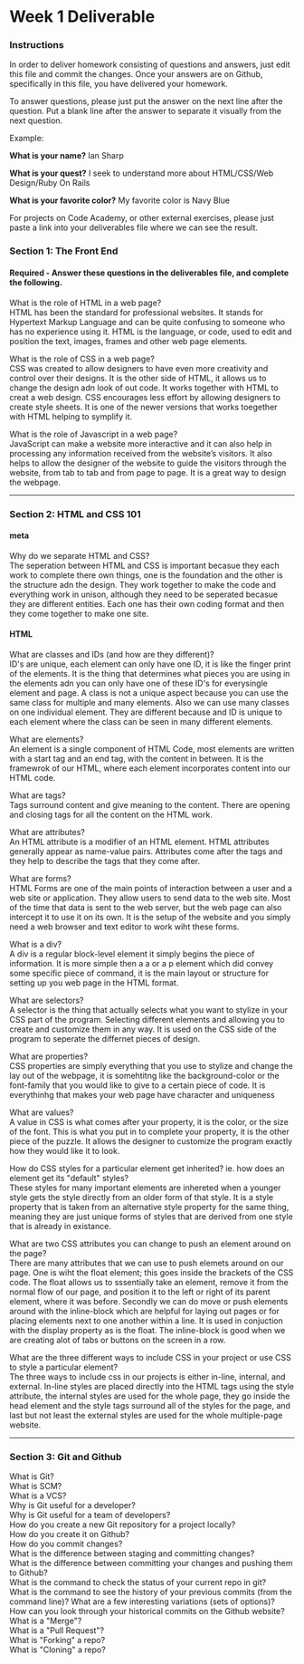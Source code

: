 # Week 1 Deliverable  

### Instructions  

In order to deliver homework consisting of questions and answers, just edit this file and commit the changes.  Once your answers are on Github, specifically in this file, you have delivered your homework.  
  
To answer questions, please just put the answer on the next line after the question.  Put a blank line after the answer to separate it visually from the next question.  

Example:  

**What is your name?**
Ian Sharp 

**What is your quest?**
I seek to understand more about HTML/CSS/Web Design/Ruby On Rails    

**What is your favorite color?**
My favorite color is Navy Blue   

For projects on Code Academy, or other external exercises, please just paste a link into your deliverables file where we can see the result.  

### Section 1: The Front End
#### Required - Answer these questions in the deliverables file, and complete the following. 
What is the role of HTML in a web page?    
HTML has been the standard for professional websites. It stands for Hypertext Markup Language and can be quite confusing to someone who has no experience using it. HTML is the language, or code, used to edit and position the text, images, frames and other web page elements.

What is the role of CSS in a web page?   
CSS was created to allow designers to have even more creativity and control over their designs. It is the other side of HTML, it allows us to change the design adn look of out code. It works together with HTML to creat a web design. CSS encourages less effort by allowing designers to create style sheets. It is one of the newer versions that works toegether with HTML helping to symplify it.   

What is the role of Javascript in a web page?   
JavaScript can make a website more interactive and it can also help in processing any information received from the website’s visitors. It also helps to allow the designer of the website to guide the visitors through the website, from tab to tab and from page to page. It is a great way to design the webpage.    

---

### Section 2: HTML and CSS 101

#### meta
Why do we separate HTML and CSS?  
The seperation between HTML and CSS is important becasue they each work to complete there own things, one is the foundation and the other is the structure adn the design. They work together to make the code and everything work in unison, although they need to be seperated becasue they are different entities. Each one has their own coding format and then they come together to make one site.     

#### HTML
What are classes and IDs (and how are they different)?  
ID's are unique, each element can only have one ID, it is like the finger print of the elements. It is the thing that determines what pieces you are using in the elements adn you can only have one of these ID's for everysingle element and page. A class is not a unique aspect because you can use the same class for multiple and many elements. Also we can use many classes on one individual element. They are different because and ID is unique to each element where the class can be seen in many different elements.

What are elements?  
An element is a single component of HTML Code, most elements are written with a start tag and an end tag, with the content in between. It is the framewrok of our HTML, where each element incorporates content into our HTML code.

What are tags?  
Tags surround content and give meaning to the content. There are opening and closing tags for all the content on the HTML work. 

What are attributes?  
An HTML attribute is a modifier of an HTML element. HTML attributes generally appear as name-value pairs. Attributes come after the tags and they help to describe the tags that they come after.   

What are forms?  
HTML Forms are one of the main points of interaction between a user and a web site or application. They allow users to send data to the web site. Most of the time that data is sent to the web server, but the web page can also intercept it to use it on its own. It is the setup of the website and you simply need a web browser and text editor to work wiht these forms.

What is a div?  
A div is a regular block-level element it simply begins the piece of information. It is more simple then a a or a p element which did convey some specific piece of command, it is the main layout or structure for setting up you web page in the HTML format.   

What are selectors?  
A selector is the thing that actually selects what you want to stylize in your CSS part of the program. Selecting different elements and allowing you to create and customize them in any way. It is used on the CSS side of the program to seperate the differnet pieces of design.   

What are properties?  
CSS properties are simply everything that you use to stylize and change the lay out of the webpage, it is somehtitng like the background-color or the font-family that you would like to give to a certain piece of code. It is everythinhg that makes your web page have character and uniqueness   

What are values?  
A value in CSS is what comes after your property, it is the color, or the size of the font. This is what you put in to complete your property, it is the other piece of the puzzle. It allows the designer to customize the program exactly how they would like it to look. 

How do CSS styles for a particular element get inherited? ie. how does an element get its "default" styles?   
These styles for many important elements are inhereted when a younger style gets the style directly from an older form of that style. It is a style property that is taken from an alternative style property for the same thing, meaning they are just unique forms of styles that are derived from one style that is already in existance.   

What are two CSS attributes you can change to push an element around on the page?  
There are many attributes that we can use to push elemets around on our page. One is wiht the float element; this goes inside the brackets of the CSS code. The float allows us to sssentially take an element, remove it from the normal flow of our page, and position it to the left or right of its parent element, where it was before. Secondly we can do move or push elements around with the inline-block which are helpful for laying out pages or for placing elements next to one another within a line. It is used in conjuction with the display property as is the float. The inline-block is good when we are creating alot of tabs or buttons on the screen in a row.      

What are the three different ways to include CSS in your project or use CSS to style a particular element?  
The three ways to include css in our projects is either in-line, internal, and external. In-line styles are placed directly into the HTML tags using the style attribute, the internal styles are used for the whole page, they go inside the head element and the style tags surround all of the styles for the page, and last but not least the external styles are used for the whole multiple-page website.  


---
### Section 3: Git and Github  
What is Git?  
What is SCM?  
What is a VCS?  
Why is Git useful for a developer?  
Why is Git useful for a team of developers?  
How do you create a new Git repository for a project locally?  
How do you create it on Github?  
How do you commit changes?  
What is the difference between staging and committing changes?  
What is the difference between committing your changes and pushing them to Github?  
What is the command to check the status of your current repo in git?  
What is the command to see the history of your previous commits (from the command line)?  What are a few interesting variations (sets of options)?  
How can you look through your historical commits on the Github website?  
What is a "Merge"?  
What is a "Pull Request"?  
What is "Forking" a repo?  
What is "Cloning" a repo?  
